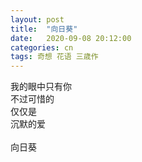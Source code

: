 ```yaml
---
layout: post
title:  "向日葵"
date:   2020-09-08 20:12:00
categories: cn
tags: 奇想 花语 三歳作
---
```



我的眼中只有你<br>
不过可惜的<br>
仅仅是<br>
沉默的爱<br>
<br>
向日葵<br>
